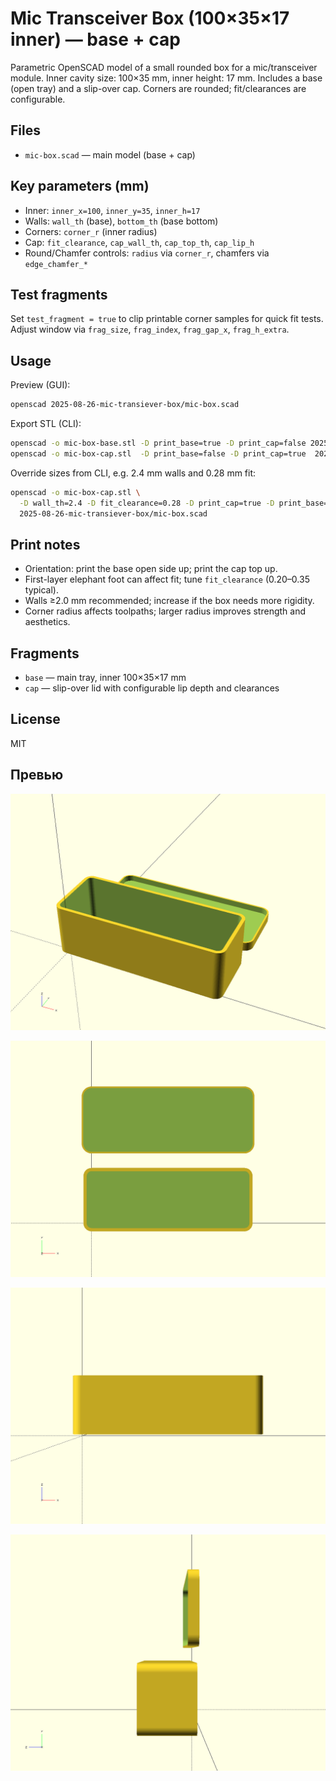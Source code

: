 # Mic Transceiver Box (100×35×17 inner) — base + cap

Parametric OpenSCAD model of a small rounded box for a mic/transceiver module.
Inner cavity size: 100×35 mm, inner height: 17 mm. Includes a base (open tray)
and a slip-over cap. Corners are rounded; fit/clearances are configurable.

## Files
- `mic-box.scad` — main model (base + cap)

## Key parameters (mm)
- Inner: `inner_x=100`, `inner_y=35`, `inner_h=17`
- Walls: `wall_th` (base), `bottom_th` (base bottom)
- Corners: `corner_r` (inner radius)
- Cap: `fit_clearance`, `cap_wall_th`, `cap_top_th`, `cap_lip_h`
- Round/Chamfer controls: `radius` via `corner_r`, chamfers via `edge_chamfer_*`

## Test fragments
Set `test_fragment = true` to clip printable corner samples for quick fit tests.
Adjust window via `frag_size`, `frag_index`, `frag_gap_x`, `frag_h_extra`.

## Usage
Preview (GUI):
```bash
openscad 2025-08-26-mic-transiever-box/mic-box.scad
```

Export STL (CLI):
```bash
openscad -o mic-box-base.stl -D print_base=true -D print_cap=false 2025-08-26-mic-transiever-box/mic-box.scad
openscad -o mic-box-cap.stl  -D print_base=false -D print_cap=true  2025-08-26-mic-transiever-box/mic-box.scad
```

Override sizes from CLI, e.g. 2.4 mm walls and 0.28 mm fit:
```bash
openscad -o mic-box-cap.stl \
  -D wall_th=2.4 -D fit_clearance=0.28 -D print_cap=true -D print_base=false \
  2025-08-26-mic-transiever-box/mic-box.scad
```

## Print notes
- Orientation: print the base open side up; print the cap top up.
- First-layer elephant foot can affect fit; tune `fit_clearance` (0.20–0.35 typical).
- Walls ≥2.0 mm recommended; increase if the box needs more rigidity.
- Corner radius affects toolpaths; larger radius improves strength and aesthetics.

## Fragments
- `base` — main tray, inner 100×35×17 mm
- `cap` — slip-over lid with configurable lip depth and clearances

## License
MIT

## Превью

![iso](preview.iso.png)

![xy](preview.xy.png)

![xz](preview.xz.png)

![yz](preview.yz.png)
